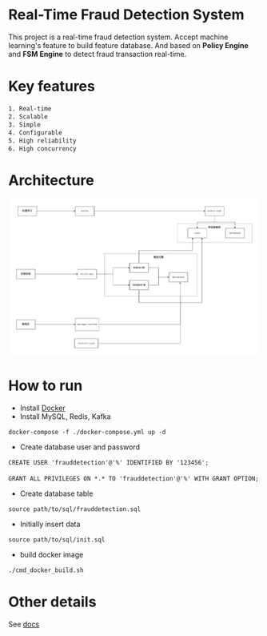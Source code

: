 # Real-Time Fraud Detection System
This project is a real-time fraud detection system. Accept machine learning's feature to build feature database. And based on **Policy Engine** and **FSM Engine** to detect fraud transaction real-time.

# Key features
    1. Real-time
    2. Scalable
    3. Simple
    4. Configurable
    5. High reliability
    6. High concurrency

# Architecture
![Architecture](./docs/real-time-fraud-detect.jpg)

# How to run
* Install [Docker](https://docs.docker.com/engine/install/)
* Install MySQL, Redis, Kafka
```
docker-compose -f ./docker-compose.yml up -d

```
* Create database user and password
```
CREATE USER 'frauddetection'@'%' IDENTIFIED BY '123456';

GRANT ALL PRIVILEGES ON *.* TO 'frauddetection'@'%' WITH GRANT OPTION;
```
* Create database table
```
source path/to/sql/frauddetection.sql
```
* Initially insert data
```
source path/to/sql/init.sql
```
* build docker image
```
./cmd_docker_build.sh
```

# Other details
See [docs](./docs/)